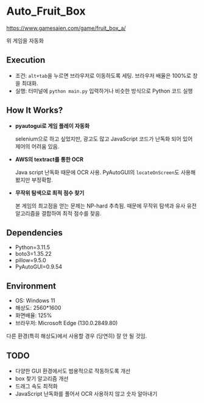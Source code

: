 # Auto_Fruit_Box

https://www.gamesaien.com/game/fruit_box_a/

위 게임을 자동화

## Execution
- 조건: `alt+tab`을 누르면 브라우저로 이동하도록 세팅. 브라우저 배율은 100%로 창을 최대화.
- 실행: 터미널에 `python main.py` 입력하거나 비슷한 방식으로 Python 코드 실행

## How It Works?
- **pyautogui로 게임 플레이 자동화**

    selenium으로 하고 싶었지만, 광고도 많고 JavaScript 코드가 난독화 되어 있어 제어의 어려움 있음.
- **AWS의 textract를 통한 OCR**

    Java script 난독화 때문에 OCR 사용.
    PyAutoGUI의 `locateOnScreen`도 사용해봤지만 부정확함.

- **무작위 탐색으로 최적 점수 찾기**
  
    본 게임의 최고점을 얻는 문제는 NP-hard 추측됨.
    때문에 무작위 탐색과 유사 유전 알고리즘을 결합하여 최적 점수를 찾음.

## Dependencies
- Python=3.11.5
- boto3=1.35.22
- pillow=9.5.0
- PyAutoGUI=0.9.54

## Environment
- OS: Windows 11
- 해상도: 2560*1600
- 화면배율: 125%
- 브라우저: Microsoft Edge (130.0.2849.80)

다른 환경(특히 해상도)에서 사용할 경우 (당연히) 잘 안 될 것임.

## TODO
- 다양한 GUI 환경에서도 범용적으로 작동하도록 개선
- box 찾기 알고리즘 개선
- 드래그 속도 최적화
- JavaScript 난독화를 풀어서 OCR 사용하지 않고 숫자 알아내기
